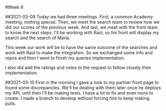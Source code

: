 #Week 6

##2021-03-09
Today we had three meetings.
First, a common Academy meeting, nothing special.
Then, we meet the search team to review how we did our scores of the previous week.
And last, we meet with the front team to know the next steps.
I'll be working with Raúl, so his front will display my search and the search of María.

This week our work will be to have the same outcome of the searches and work with Raúl to make the integration.
So we exchanged some info and repos and then I went to finish my queries implementation.

I also did add the ratings and votes to the request to follow closely their implementation.

##2021-03-10
First in the morning I gave a look to my partner front page to found some discrepancies.
We'll be dealing with them later once he deploys my API, until then I'll be making tests.
I have a lot to fix and even more to create. 
I made a branch to develop without forcing him to keep making pulls.